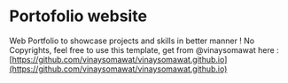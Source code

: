 # Portofolio website
Web Portfolio to showcase projects and skills in better manner !
No Copyrights, feel free to use this template, get from @vinaysomawat here : [https://github.com/vinaysomawat/vinaysomawat.github.io](https://github.com/vinaysomawat/vinaysomawat.github.io)